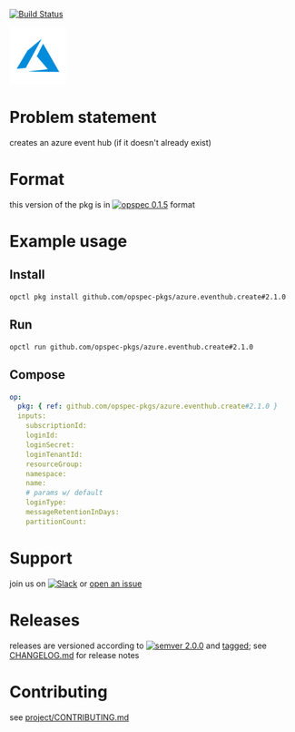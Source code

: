 [![Build Status](https://travis-ci.org/opspec-pkgs/azure.eventhub.create.svg?branch=master)](https://travis-ci.org/opspec-pkgs/azure.eventhub.create)

<img src="icon.svg" alt="icon" height="100px">

# Problem statement

creates an azure event hub (if it doesn't already exist)

# Format

this version of the pkg is in [![opspec 0.1.5](https://img.shields.io/badge/opspec-0.1.5-brightgreen.svg?colorA=6b6b6b&colorB=fc16be)](https://opspec.io/0.1.5/packages.html) format

# Example usage

## Install

```shell
opctl pkg install github.com/opspec-pkgs/azure.eventhub.create#2.1.0
```

## Run

```
opctl run github.com/opspec-pkgs/azure.eventhub.create#2.1.0
```

## Compose

```yaml
op:
  pkg: { ref: github.com/opspec-pkgs/azure.eventhub.create#2.1.0 }
  inputs:
    subscriptionId:
    loginId:
    loginSecret:
    loginTenantId:
    resourceGroup:
    namespace:
    name:
    # params w/ default
    loginType:
    messageRetentionInDays:
    partitionCount:
```

# Support

join us on
[![Slack](https://opspec-slackin.herokuapp.com/badge.svg)](https://opspec-slackin.herokuapp.com/)
or
[open an issue](https://github.com/opspec-pkgs/azure.eventhub.create/issues)

# Releases

releases are versioned according to
[![semver 2.0.0](https://img.shields.io/badge/semver-2.0.0-brightgreen.svg)](http://semver.org/spec/v2.0.0.html)
and [tagged](https://git-scm.com/book/en/v2/Git-Basics-Tagging); see
[CHANGELOG.md](CHANGELOG.md) for release notes

# Contributing

see
[project/CONTRIBUTING.md](https://github.com/opspec-pkgs/project/blob/master/CONTRIBUTING.md)

